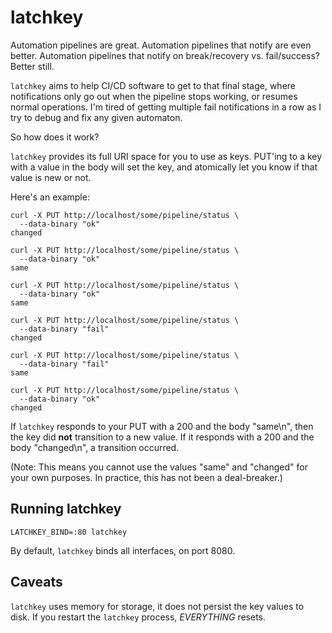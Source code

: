 latchkey
========

Automation pipelines are great.  Automation pipelines that notify
are even better.  Automation pipelines that notify on
break/recovery vs.  fail/success?  Better still.

`latchkey` aims to help CI/CD software to get to that final stage,
where notifications only go out when the pipeline stops working,
or resumes normal operations.  I'm tired of getting multiple fail
notifications in a row as I try to debug and fix any given
automaton.

So how does it work?

`latchkey` provides its full URI space for you to use as keys.
PUT'ing to a key with a value in the body will set the key, and
atomically let you know if that value is new or not.

Here's an example:

```
curl -X PUT http://localhost/some/pipeline/status \
  --data-binary "ok"
changed

curl -X PUT http://localhost/some/pipeline/status \
  --data-binary "ok"
same

curl -X PUT http://localhost/some/pipeline/status \
  --data-binary "ok"
same

curl -X PUT http://localhost/some/pipeline/status \
  --data-binary "fail"
changed

curl -X PUT http://localhost/some/pipeline/status \
  --data-binary "fail"
same

curl -X PUT http://localhost/some/pipeline/status \
  --data-binary "ok"
changed
```

If `latchkey` responds to your PUT with a 200 and the body
"same\n", then the key did **not** transition to a new value.  If
it responds with a 200 and the body "changed\n", a transition
occurred.

(Note: This means you cannot use the values "same" and "changed"
       for your own purposes.  In practice, this has not been a
       deal-breaker.)

Running latchkey
----------------

```
LATCHKEY_BIND=:80 latchkey
```

By default, `latchkey` binds all interfaces, on port 8080.

Caveats
-------

`latchkey` uses memory for storage, it does not persist the key
values to disk.  If you restart the `latchkey` process,
_EVERYTHING_ resets.
